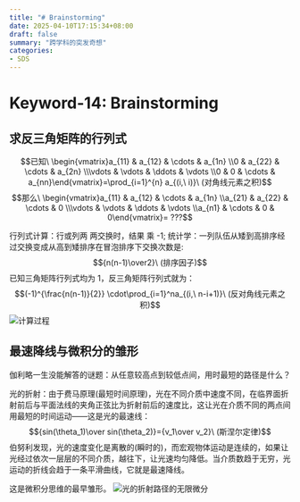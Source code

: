 ```yaml
---
title: "# Brainstorming"
date: 2025-04-10T17:15:34+08:00
draft: false
summary: "跨学科的突发奇想"
categories: 
- SDS
---
```




# Keyword-14: Brainstorming




## 求反三角矩阵的行列式
$$已知\ \begin{vmatrix}a_{11} & a_{12} & \cdots & a_{1n} \\0 & a_{22} & \cdots & a_{2n} \\\vdots & \vdots & \ddots & \vdots \\0 & 0 & \cdots & a_{nn}\end{vmatrix}=\prod_{i=1}^{n} a_{(i,\ i)}\ (对角线元素之积)$$
$$那么\ \begin{vmatrix}a_{11} & a_{12} & \cdots & a_{1n} \\a_{21} & a_{22} & \cdots & 0 \\\vdots & \vdots & \ddots & \vdots \\a_{n1} & \cdots & 0 & 0\end{vmatrix}= ???$$

行列式计算：行或列两 两交换时，结果 乘 -1;
统计学：一列队伍从矮到高排序经过交换变成从高到矮排序在冒泡排序下交换次数是:$${n(n-1)\over2}\ (排序因子)$$
已知三角矩阵行列式均为 1，反三角矩阵行列式就为：$$(-1)^{\frac{n(n-1)}{2}} \cdot\prod_{i=1}^na_{(i,\ n-i+1)}\ (反对角线元素之积)$$
![计算过程](/images/b1.jpg)





## 最速降线与微积分的雏形



伽利略一生没能解答的谜题：从任意较高点到较低点间，用时最短的路径是什么？

光的折射：由于费马原理(最短时间原理)，光在不同介质中速度不同，在临界面折射前后与平面法线的夹角正弦比为折射前后的速度比，这让光在介质不同的两点间用最短的时间运动——这是光的最速线：$${sin(\theta_1)\over sin(\theta_2)}={v_1\over v_2}\ (斯涅尔定律)$$
伯努利发现，光的速度变化是离散的(瞬时的)，而宏观物体运动是连续的，如果让光经过依次一层层的不同介质，越往下，让光速均匀降低。当介质数趋于无穷，光运动的折线会趋于一条平滑曲线，它就是最速降线。

这是微积分思维的最早雏形。
![光的折射路径的无限微分](/images/b2.jpg)
